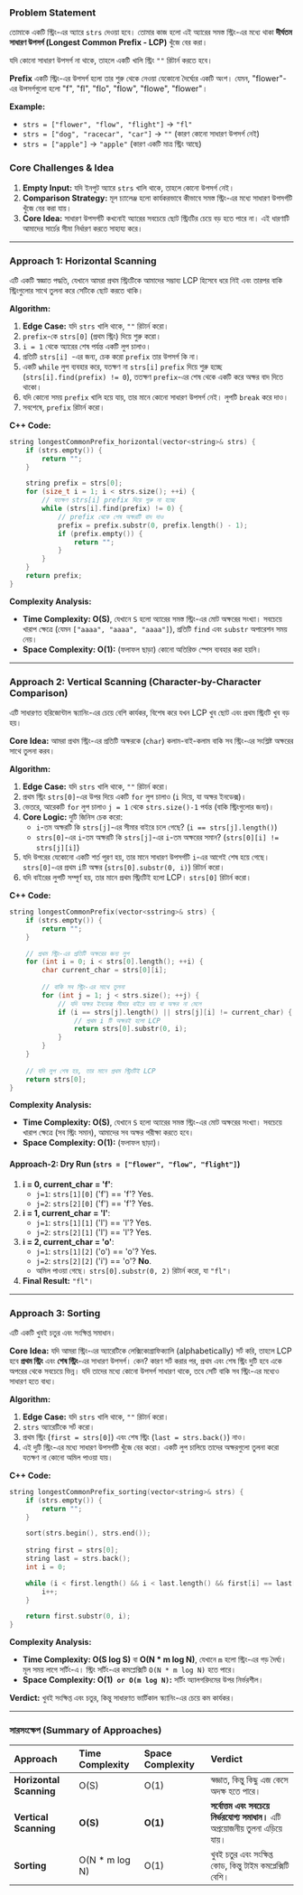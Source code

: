 ### **Problem Statement**

তোমাকে একটি স্ট্রিং-এর অ্যারে `strs` দেওয়া হবে। তোমার কাজ হলো এই অ্যারের সমস্ত স্ট্রিং-এর মধ্যে থাকা **দীর্ঘতম সাধারণ উপসর্গ (Longest Common Prefix - LCP)** খুঁজে বের করা।

যদি কোনো সাধারণ উপসর্গ না থাকে, তাহলে একটি খালি স্ট্রিং `""` রিটার্ন করতে হবে।

**Prefix** একটি স্ট্রিং-এর উপসর্গ হলো তার শুরু থেকে নেওয়া যেকোনো দৈর্ঘ্যের একটি অংশ। যেমন, "flower"-এর উপসর্গগুলো হলো "f", "fl", "flo", "flow", "flowe", "flower"।

**Example:**
*   `strs = ["flower", "flow", "flight"]` -> `"fl"`
*   `strs = ["dog", "racecar", "car"]` -> `""` (কারণ কোনো সাধারণ উপসর্গ নেই)
*   `strs = ["apple"]` -> `"apple"` (কারণ একটি মাত্র স্ট্রিং আছে)

### **Core Challenges & Idea**

1.  **Empty Input:** যদি ইনপুট অ্যারে `strs` খালি থাকে, তাহলে কোনো উপসর্গ নেই।
2.  **Comparison Strategy:** মূল চ্যালেঞ্জ হলো কার্যকরভাবে কীভাবে সমস্ত স্ট্রিং-এর মধ্যে সাধারণ উপসর্গটি খুঁজে বের করা যায়।
3.  **Core Idea:** সাধারণ উপসর্গটি কখনোই অ্যারের সবচেয়ে ছোট স্ট্রিংটির চেয়ে বড় হতে পারে না। এই ধারণাটি আমাদের সার্চের সীমা নির্ধারণ করতে সাহায্য করে।

---

### **Approach 1: Horizontal Scanning**

এটি একটি স্বজ্ঞাত পদ্ধতি, যেখানে আমরা প্রথম স্ট্রিংটিকে আমাদের সম্ভাব্য LCP হিসেবে ধরে নিই এবং তারপর বাকি স্ট্রিংগুলোর সাথে তুলনা করে সেটিকে ছোট করতে থাকি।

**Algorithm:**
1.  **Edge Case:** যদি `strs` খালি থাকে, `""` রিটার্ন করো।
2.  `prefix`-কে `strs[0]` (প্রথম স্ট্রিং) দিয়ে শুরু করো।
3.  `i = 1` থেকে অ্যারের শেষ পর্যন্ত একটি লুপ চালাও।
4.  প্রতিটি `strs[i] `-এর জন্য, চেক করো `prefix` তার উপসর্গ কি না।
5.  একটি `while` লুপ ব্যবহার করে, যতক্ষণ না `strs[i]` `prefix` দিয়ে শুরু হচ্ছে (`strs[i].find(prefix) != 0`), ততক্ষণ `prefix`-এর শেষ থেকে একটি করে অক্ষর বাদ দিতে থাকো।
6.  যদি কোনো সময় `prefix` খালি হয়ে যায়, তার মানে কোনো সাধারণ উপসর্গ নেই। লুপটি `break` করে দাও।
7.  সবশেষে, `prefix` রিটার্ন করো।

**C++ Code:**
```cpp
string longestCommonPrefix_horizontal(vector<string>& strs) {
    if (strs.empty()) {
        return "";
    }

    string prefix = strs[0];
    for (size_t i = 1; i < strs.size(); ++i) {
        // যতক্ষণ strs[i] prefix দিয়ে শুরু না হচ্ছে
        while (strs[i].find(prefix) != 0) {
            // prefix থেকে শেষ অক্ষরটি বাদ দাও
            prefix = prefix.substr(0, prefix.length() - 1);
            if (prefix.empty()) {
                return "";
            }
        }
    }
    return prefix;
}
```

**Complexity Analysis:**
*   **Time Complexity: O(S)**, যেখানে `S` হলো অ্যারের সমস্ত স্ট্রিং-এর মোট অক্ষরের সংখ্যা। সবচেয়ে খারাপ ক্ষেত্রে (যেমন `["aaaa", "aaaa", "aaaa"]`), প্রতিটি `find` এবং `substr` অপারেশন সময় নেয়।
*   **Space Complexity: O(1):** (ফলাফল ছাড়া) কোনো অতিরিক্ত স্পেস ব্যবহার করা হয়নি।

---

### **Approach 2: Vertical Scanning (Character-by-Character Comparison)**

এটি সাধারণত হরিজোন্টাল স্ক্যানিং-এর চেয়ে বেশি কার্যকর, বিশেষ করে যখন LCP খুব ছোট এবং প্রথম স্ট্রিংটি খুব বড় হয়।

**Core Idea:**
আমরা প্রথম স্ট্রিং-এর প্রতিটি অক্ষরকে (`char`) কলাম-বাই-কলাম বাকি সব স্ট্রিং-এর সংশ্লিষ্ট অক্ষরের সাথে তুলনা করব।

**Algorithm:**
1.  **Edge Case:** যদি `strs` খালি থাকে, `""` রিটার্ন করো।
2.  প্রথম স্ট্রিং `strs[0]`-এর উপর দিয়ে একটি `for` লুপ চালাও (`i` দিয়ে, যা অক্ষর ইনডেক্স)।
3.  ভেতরে, আরেকটি `for` লুপ চালাও `j = 1` থেকে `strs.size()-1` পর্যন্ত (বাকি স্ট্রিংগুলোর জন্য)।
4.  **Core Logic:** দুটি জিনিস চেক করো:
    *   `i`-তম অক্ষরটি কি `strs[j]`-এর সীমার বাইরে চলে গেছে? (`i == strs[j].length()`)
    *   `strs[0]`-এর `i`-তম অক্ষরটি কি `strs[j]`-এর `i`-তম অক্ষরের সমান? (`strs[0][i] != strs[j][i]`)
5.  যদি উপরের যেকোনো একটি শর্ত পূরণ হয়, তার মানে সাধারণ উপসর্গটি `i`-এর আগেই শেষ হয়ে গেছে। `strs[0]`-এর প্রথম `i`টি অক্ষর (`strs[0].substr(0, i)`) রিটার্ন করো।
6.  যদি বাইরের লুপটি সম্পূর্ণ হয়, তার মানে প্রথম স্ট্রিংটিই হলো LCP। `strs[0]` রিটার্ন করো।

**C++ Code:**
```cpp
string longestCommonPrefix(vector<sstring>& strs) {
    if (strs.empty()) {
        return "";
    }

    // প্রথম স্ট্রিং-এর প্রতিটি অক্ষরের জন্য লুপ
    for (int i = 0; i < strs[0].length(); ++i) {
        char current_char = strs[0][i];
        
        // বাকি সব স্ট্রিং-এর সাথে তুলনা
        for (int j = 1; j < strs.size(); ++j) {
            // যদি অক্ষর ইনডেক্স সীমার বাইরে যায় বা অক্ষর না মেলে
            if (i == strs[j].length() || strs[j][i] != current_char) {
                // প্রথম i টি অক্ষরই হলো LCP
                return strs[0].substr(0, i);
            }
        }
    }
    
    // যদি লুপ শেষ হয়, তার মানে প্রথম স্ট্রিংটিই LCP
    return strs[0];
}
```

**Complexity Analysis:**
*   **Time Complexity: O(S)**, যেখানে `S` হলো অ্যারের সমস্ত স্ট্রিং-এর মোট অক্ষরের সংখ্যা। সবচেয়ে খারাপ ক্ষেত্রে (সব স্ট্রিং সমান), আমাদের সব অক্ষর পরীক্ষা করতে হবে।
*   **Space Complexity: O(1):** (ফলাফল ছাড়া)।

#### **Approach-2: Dry Run (`strs = ["flower", "flow", "flight"]`)**
1.  **i = 0, current_char = 'f'**:
    *   `j=1`: `strs[1][0]` ('f') == 'f'? Yes.
    *   `j=2`: `strs[2][0]` ('f') == 'f'? Yes.
2.  **i = 1, current_char = 'l'**:
    *   `j=1`: `strs[1][1]` ('l') == 'l'? Yes.
    *   `j=2`: `strs[2][1]` ('l') == 'l'? Yes.
3.  **i = 2, current_char = 'o'**:
    *   `j=1`: `strs[1][2]` ('o') == 'o'? Yes.
    *   `j=2`: `strs[2][2]` ('i') == 'o'? **No**.
    *   অমিল পাওয়া গেছে। `strs[0].substr(0, 2)` রিটার্ন করো, যা `"fl"`।
4.  **Final Result:** `"fl"`।

---

### **Approach 3: Sorting**

এটি একটি খুবই চতুর এবং সংক্ষিপ্ত সমাধান।

**Core Idea:**
যদি আমরা স্ট্রিং-এর অ্যারেটিকে লেক্সিকোগ্রাফিক্যালি (alphabetically) সর্ট করি, তাহলে LCP হবে **প্রথম স্ট্রিং** এবং **শেষ স্ট্রিং**-এর সাধারণ উপসর্গ। কেন? কারণ সর্ট করার পর, প্রথম এবং শেষ স্ট্রিং দুটি হবে একে অপরের থেকে সবচেয়ে ভিন্ন। যদি তাদের মধ্যে কোনো উপসর্গ সাধারণ থাকে, তবে সেটি বাকি সব স্ট্রিং-এর মধ্যেও সাধারণ হতে বাধ্য।

**Algorithm:**
1.  **Edge Case:** যদি `strs` খালি থাকে, `""` রিটার্ন করো।
2.  `strs` অ্যারেটিকে সর্ট করো।
3.  প্রথম স্ট্রিং (`first = strs[0]`) এবং শেষ স্ট্রিং (`last = strs.back()`) নাও।
4.  এই দুটি স্ট্রিং-এর মধ্যে সাধারণ উপসর্গটি খুঁজে বের করো। একটি লুপ চালিয়ে তাদের অক্ষরগুলো তুলনা করো যতক্ষণ না কোনো অমিল পাওয়া যায়।

**C++ Code:**
```cpp
string longestCommonPrefix_sorting(vector<string>& strs) {
    if (strs.empty()) {
        return "";
    }

    sort(strs.begin(), strs.end());
    
    string first = strs[0];
    string last = strs.back();
    int i = 0;

    while (i < first.length() && i < last.length() && first[i] == last[i]) {
        i++;
    }

    return first.substr(0, i);
}
```

**Complexity Analysis:**
*   **Time Complexity: O(S log S)** বা **O(N * m log N)**, যেখানে `m` হলো স্ট্রিং-এর গড় দৈর্ঘ্য। মূল সময় লাগে সর্টিং-এ। স্ট্রিং সর্টিং-এর কমপ্লেক্সিটি `O(N * m log N)` হতে পারে।
*   **Space Complexity: O(1)` or O(m log N)`:** সর্টিং অ্যালগরিদমের উপর নির্ভরশীল।

**Verdict:** খুবই সংক্ষিপ্ত এবং চতুর, কিন্তু সাধারণত ভার্টিকাল স্ক্যানিং-এর চেয়ে কম কার্যকর।

---

### **সারসংক্ষেপ (Summary of Approaches)**

| Approach | Time Complexity | Space Complexity | Verdict |
| :--- | :--- | :--- | :--- |
| **Horizontal Scanning**| O(S) | O(1) | স্বজ্ঞাত, কিন্তু কিছু এজ কেসে অদক্ষ হতে পারে। |
| **Vertical Scanning** | **O(S)** | **O(1)** | **সর্বোত্তম এবং সবচেয়ে নির্ভরযোগ্য সমাধান।** এটি অপ্রয়োজনীয় তুলনা এড়িয়ে যায়। |
| **Sorting** | O(N * m log N) | O(1) | খুবই চতুর এবং সংক্ষিপ্ত কোড, কিন্তু টাইম কমপ্লেক্সিটি বেশি। |
